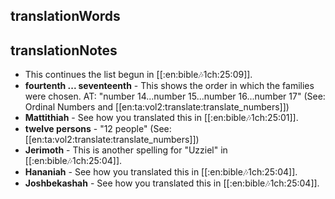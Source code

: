 ## translationWords


## translationNotes

* This continues the list begun in [[:en:bible:notes:1ch:25:09]].
* **fourtenth ... seventeenth** - This shows the order in which the families were chosen.  AT: "number 14...number 15...number 16...number 17" (See: Ordinal Numbers and [[en:ta:vol2:translate:translate_numbers]])
* **Mattithiah** - See how you translated this in [[:en:bible:notes:1ch:25:01]].
* **twelve persons** - "12 people" (See: [[en:ta:vol2:translate:translate_numbers]])
* **Jerimoth** - This is another spelling for "Uzziel" in [[:en:bible:notes:1ch:25:04]].
* **Hananiah** - See how you translated this in [[:en:bible:notes:1ch:25:04]].
* **Joshbekashah** - See how you translated this in [[:en:bible:notes:1ch:25:04]].
